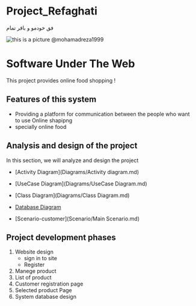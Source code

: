 # Project_Refaghati
فق خودمو و باقر
تمام

![this is a picture](https://uupload.ir/files/mewc_123.png "title")
@mohamadreza1999

# Software Under The Web
This project provides online food shopping !

## Features of this system
* Providing a platform for communication between the people who want to use Online shapipng 
* specially online food

## Analysis and design of the project
In this section, we will analyze and design the project

*  [Activity Diagram](Diagrams/Activity diagram.md)

*  [UseCase Diagram](Diagrams/UseCase Diagram.md)

*  [Class Diagram](Diagrams/Class Diagram.md)

*  [Database Diagram](Diagrams/Database.md)

*  [Scenario-customer](Scenario/Main Scenario.md)

## Project development phases
1. Website design
    * sign in to site
    * Register
2. Manege product
3. List of product 
4. Customer registration page
5. Selected product Page
6. System database design
